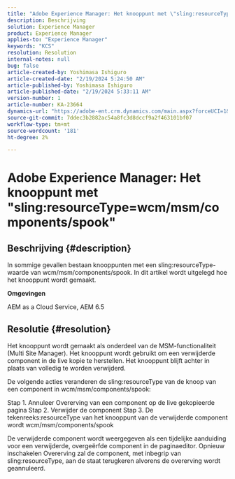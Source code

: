 ```yaml
---
title: "Adobe Experience Manager: Het knooppunt met \"sling:resourceType=wcm/msm/components/spook\""
description: Beschrijving
solution: Experience Manager
product: Experience Manager
applies-to: "Experience Manager"
keywords: "KCS"
resolution: Resolution
internal-notes: null
bug: false
article-created-by: Yoshimasa Ishiguro
article-created-date: "2/19/2024 5:24:50 AM"
article-published-by: Yoshimasa Ishiguro
article-published-date: "2/19/2024 5:33:11 AM"
version-number: 1
article-number: KA-23664
dynamics-url: "https://adobe-ent.crm.dynamics.com/main.aspx?forceUCI=1&pagetype=entityrecord&etn=knowledgearticle&id=e3f2f62d-e7ce-ee11-9079-6045bd0065b6"
source-git-commit: 7ddec3b2882ac54a8fc3d8dccf9a2f463101bf07
workflow-type: tm+mt
source-wordcount: '181'
ht-degree: 2%

---
```


# Adobe Experience Manager: Het knooppunt met &quot;sling:resourceType=wcm/msm/components/spook&quot;

## Beschrijving {#description}


In sommige gevallen bestaan knooppunten met een sling:resourceType-waarde van wcm/msm/components/spook. In dit artikel wordt uitgelegd hoe het knooppunt wordt gemaakt.

<b>Omgevingen</b>

AEM as a Cloud Service, AEM 6.5


## Resolutie {#resolution}


Het knooppunt wordt gemaakt als onderdeel van de MSM-functionaliteit (Multi Site Manager). Het knooppunt wordt gebruikt om een verwijderde component in de live kopie te herstellen. Het knooppunt blijft achter in plaats van volledig te worden verwijderd.

De volgende acties veranderen de sling:resourceType van de knoop van een component in wcm/msm/components/spook:

Stap 1. Annuleer Overerving van een component op de live gekopieerde pagina Stap 2. Verwijder de component Stap 3. De tekenreeks:resourceType van het knooppunt van de verwijderde component wordt wcm/msm/components/spook

De verwijderde component wordt weergegeven als een tijdelijke aanduiding voor een verwijderde, overgeërfde component in de paginaeditor. Opnieuw inschakelen Overerving zal de component, met inbegrip van sling:resourceType, aan de staat terugkeren alvorens de overerving wordt geannuleerd.
